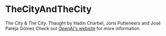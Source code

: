 # TheCityAndTheCity
The City &amp; The City.  Thaught by Hadin Charbel, Joris Putteneers and José Pareja Gómez Check out [OpenAI's website](https://openai.com) for more information.
